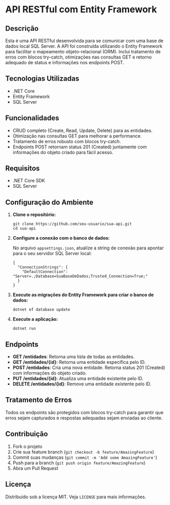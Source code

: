 <!DOCTYPE html>
<html lang="en">
<head>
    <meta charset="UTF-8">
    <meta name="viewport" content="width=device-width, initial-scale=1.0">
</head>
<body>
<h1>API RESTful com Entity Framework</h1>
<h2>Descrição</h2>
<p>Esta é uma API RESTful desenvolvida para se comunicar com uma base de dados local SQL Server. A API foi construída utilizando o Entity Framework para facilitar o mapeamento objeto-relacional (ORM). Inclui tratamento de erros com blocos try-catch, otimizações nas consultas GET e retorno adequado de status e informações nos endpoints POST.</p>
<h2>Tecnologias Utilizadas</h2>
<ul>
    <li>.NET Core</li>
    <li>Entity Framework</li>
    <li>SQL Server</li>
</ul>
<h2>Funcionalidades</h2>
<ul>
    <li>CRUD completo (Create, Read, Update, Delete) para as entidades.</li>
    <li>Otimização nas consultas GET para melhorar a performance.</li>
    <li>Tratamento de erros robusto com blocos try-catch.</li>
    <li>Endpoints POST retornam status 201 (Created) juntamente com informações do objeto criado para fácil acesso.</li>
</ul>
<h2>Requisitos</h2>
<ul>
    <li>.NET Core SDK</li>
    <li>SQL Server</li>
</ul>
<h2>Configuração do Ambiente</h2>
<ol>
    <li><strong>Clone o repositório:</strong>
        <pre><code>git clone https://github.com/seu-usuario/sua-api.git
cd sua-api
</code></pre>
    </li>
    <li><strong>Configure a conexão com o banco de dados:</strong>
        <p>No arquivo <code>appsettings.json</code>, atualize a string de conexão para apontar para o seu servidor SQL Server local:</p>
        <pre><code>{
  "ConnectionStrings": {
    "DefaultConnection": "Server=.;Database=SuaBaseDeDados;Trusted_Connection=True;"
  }
}
</code></pre>
    </li>
    <li><strong>Execute as migrações do Entity Framework para criar o banco de dados:</strong>
        <pre><code>dotnet ef database update
</code></pre>
    </li>
    <li><strong>Execute a aplicação:</strong>
        <pre><code>dotnet run
</code></pre>
    </li>
</ol>
<h2>Endpoints</h2>
<ul>
    <li><strong>GET /entidades</strong>: Retorna uma lista de todas as entidades.</li>
    <li><strong>GET /entidades/{id}</strong>: Retorna uma entidade específica pelo ID.</li>
    <li><strong>POST /entidades</strong>: Cria uma nova entidade. Retorna status 201 (Created) com informações do objeto criado.</li>
    <li><strong>PUT /entidades/{id}</strong>: Atualiza uma entidade existente pelo ID.</li>
    <li><strong>DELETE /entidades/{id}</strong>: Remove uma entidade existente pelo ID.</li>
</ul>
<h2>Tratamento de Erros</h2>
<p>Todos os endpoints são protegidos com blocos try-catch para garantir que erros sejam capturados e respostas adequadas sejam enviadas ao cliente.</p>
<h2>Contribuição</h2>
<ol>
    <li>Fork o projeto</li>
    <li>Crie sua feature branch (<code>git checkout -b feature/AmazingFeature</code>)</li>
    <li>Commit suas mudanças (<code>git commit -m 'Add some AmazingFeature'</code>)</li>
    <li>Push para a branch (<code>git push origin feature/AmazingFeature</code>)</li>
    <li>Abra um Pull Request</li>
</ol>
<h2>Licença</h2>
<p>Distribuído sob a licença MIT. Veja <code>LICENSE</code> para mais informações.</p>
</body>
</html>
